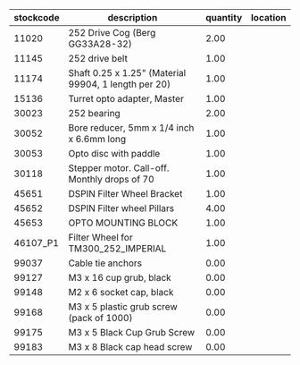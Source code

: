 |stockcode|description|quantity|location|
|---------|-----------|--------|--------|
|11020|252 Drive Cog (Berg GG33A28-32)|2.00||
|11145|252 drive belt|1.00||
|11174|Shaft 0.25 x 1.25" (Material 99904, 1 length per 20)|1.00||
|15136|Turret opto adapter, Master|1.00||
|30023|252 bearing|2.00||
|30052|Bore reducer, 5mm x 1/4 inch x 6.6mm long|1.00||
|30053|Opto disc with paddle|1.00||
|30118|Stepper motor.  Call-off.  Monthly drops of 70|1.00||
|45651|DSPIN Filter Wheel Bracket|1.00||
|45652|DSPIN Filter wheel Pillars|4.00||
|45653|OPTO MOUNTING BLOCK|1.00||
|46107_P1|Filter Wheel for TM300_252_IMPERIAL|1.00||
|99037|Cable tie anchors|0.00||
|99127|M3 x 16 cup grub, black|0.00||
|99148|M2 x 6 socket cap, black|0.00||
|99168|M3 x 5 plastic grub screw (pack of 1000)|0.00||
|99175|M3 x 5 Black Cup Grub Screw|0.00||
|99183|M3 x 8 Black cap head screw|0.00||
